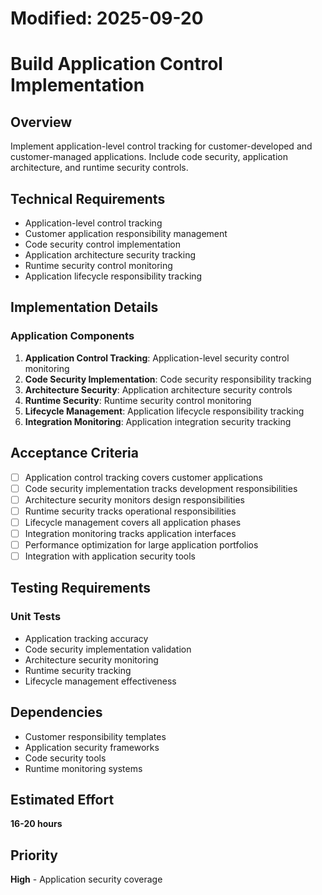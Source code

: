 # Modified: 2025-09-20

# Build Application Control Implementation

## Overview
Implement application-level control tracking for customer-developed and customer-managed applications. Include code security, application architecture, and runtime security controls.

## Technical Requirements
- Application-level control tracking
- Customer application responsibility management
- Code security control implementation
- Application architecture security tracking
- Runtime security control monitoring
- Application lifecycle responsibility tracking

## Implementation Details
### Application Components
1. **Application Control Tracking**: Application-level security control monitoring
2. **Code Security Implementation**: Code security responsibility tracking
3. **Architecture Security**: Application architecture security controls
4. **Runtime Security**: Runtime security control monitoring
5. **Lifecycle Management**: Application lifecycle responsibility tracking
6. **Integration Monitoring**: Application integration security tracking

## Acceptance Criteria
- [ ] Application control tracking covers customer applications
- [ ] Code security implementation tracks development responsibilities
- [ ] Architecture security monitors design responsibilities
- [ ] Runtime security tracks operational responsibilities
- [ ] Lifecycle management covers all application phases
- [ ] Integration monitoring tracks application interfaces
- [ ] Performance optimization for large application portfolios
- [ ] Integration with application security tools

## Testing Requirements
### Unit Tests
- Application tracking accuracy
- Code security implementation validation
- Architecture security monitoring
- Runtime security tracking
- Lifecycle management effectiveness

## Dependencies
- Customer responsibility templates
- Application security frameworks
- Code security tools
- Runtime monitoring systems

## Estimated Effort
**16-20 hours**

## Priority
**High** - Application security coverage
